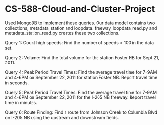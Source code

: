 # CS-588-Cloud-and-Cluster-Project
Used MongoDB to implement these queries. Our data model contains two collections, metadata_station and loopdata. freeway_loopdata_read.py and metadata_station_read.py creates these two collections.


Query 1: Count high speeds: Find the number of speeds > 100 in the data set.

Query 2: Volume: Find the total volume for the station Foster NB for Sept 21, 2011.

Query 4: Peak Period Travel Times: Find the average travel time for 7-9AM and 4-6PM on September 22, 2011 for station Foster NB. Report travel time in seconds.

Query 5: Peak Period Travel Times: Find the average travel time for 7-9AM and 4-6PM on September 22, 2011 for the I-205 NB freeway. Report travel time in minutes.

Query 6: Route Finding: Find a route from Johnson Creek to Columbia Blvd on I-205 NB using the upstream and downstream fields.
